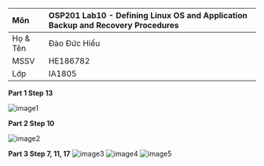 

| Môn | OSP201 Lab10 \-  Defining Linux OS and Application Backup and Recovery Procedures |
| :---- | :---- |
| Họ & Tên | Đào Đức Hiếu |
| MSSV | HE186782 |
| Lớp | IA1805 |

**Part 1 Step 13**

![image1](https://github.com/user-attachments/assets/13937813-3e22-496e-b48c-5f5336665160)


**Part 2 Step 10**

![image2](https://github.com/user-attachments/assets/1c736660-d0a6-46dc-9bdf-fdbe8917acbe)


**Part 3 Step 7, 11, 17**
![image3](https://github.com/user-attachments/assets/e7aeea1c-d396-48bd-a4ed-aefdd4a247d0)
![image4](https://github.com/user-attachments/assets/14cd19db-11e0-4378-bbbd-663ba24fa832)
![image5](https://github.com/user-attachments/assets/f74ae982-219d-4d8c-91e7-34da6802bbae)


